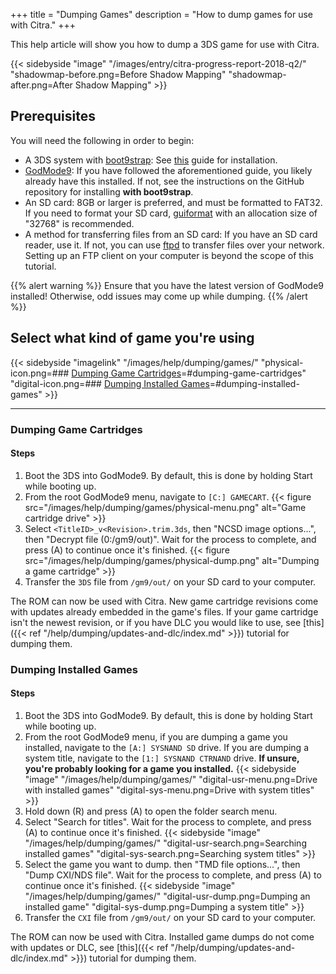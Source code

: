 +++
title = "Dumping Games"
description = "How to dump games for use with Citra."
+++

This help article will show you how to dump a 3DS game for use with Citra.

{{< sidebyside "image" "/images/entry/citra-progress-report-2018-q2/"
    "shadowmap-before.png=Before Shadow Mapping"
    "shadowmap-after.png=After Shadow Mapping" >}}

## Prerequisites
You will need the following in order to begin:

- A 3DS system with [boot9strap](https://github.com/SciresM/boot9strap): See [this](https://3ds.guide/) guide for installation.
- [GodMode9](https://github.com/d0k3/GodMode9/): If you have followed the aforementioned guide, you likely already have this installed. If not, see the instructions on the GitHub repository for installing **with boot9strap**. 
- An SD card: 8GB or larger is preferred, and must be formatted to FAT32. If you need to format your SD card, [guiformat](http://www.ridgecrop.demon.co.uk/index.htm?guiformat.htm) with an allocation size of "32768" is recommended.
- A method for transferring files from an SD card: If you have an SD card reader, use it. If not, you can use [ftpd](https://github.com/mtheall/ftpd) to transfer files over your network. Setting up an FTP client on your computer is beyond the scope of this tutorial.

{{% alert warning %}}
Ensure that you have the latest version of GodMode9 installed! Otherwise, odd issues may come up while dumping.
{{% /alert %}}

## Select what kind of game you're using
{{< sidebyside "imagelink" "/images/help/dumping/games/"
    "physical-icon.png=### [Dumping Game Cartridges](#dumping-game-cartridges)=#dumping-game-cartridges"
    "digital-icon.png=### [Dumping Installed Games](#dumping-installed-games)=#dumping-installed-games" >}}

<hr />

### Dumping Game Cartridges

#### Steps
1. Boot the 3DS into GodMode9. By default, this is done by holding Start while booting up.
2. From the root GodMode9 menu, navigate to `[C:] GAMECART`.
{{< figure src="/images/help/dumping/games/physical-menu.png" alt="Game cartridge drive" >}}
1. Select `<TitleID>_v<Revision>.trim.3ds`, then "NCSD image options...", then "Decrypt file (0:/gm9/out)". Wait for the process to complete, and press (A) to continue once it's finished.
{{< figure src="/images/help/dumping/games/physical-dump.png" alt="Dumping a game cartridge" >}}
1. Transfer the `3DS` file from `/gm9/out/` on your SD card to your computer.

The ROM can now be used with Citra. New game cartridge revisions come with updates already embedded in the game's files. If your game cartridge isn't the newest revision, or if you have DLC you would like to use, see [this]({{< ref "/help/dumping/updates-and-dlc/index.md" >}}) tutorial for dumping them.

### Dumping Installed Games

#### Steps
1. Boot the 3DS into GodMode9. By default, this is done by holding Start while booting up.
2. From the root GodMode9 menu, if you are dumping a game you installed, navigate to the `[A:] SYSNAND SD` drive. If you are dumping a system title, navigate to the `[1:] SYSNAND CTRNAND` drive. **If unsure, you're probably looking for a game you installed.**
{{< sidebyside "image" "/images/help/dumping/games/"
    "digital-usr-menu.png=Drive with installed games"
    "digital-sys-menu.png=Drive with system titles" >}}
1. Hold down \(R) and press (A) to open the folder search menu.
2. Select "Search for titles". Wait for the process to complete, and press (A) to continue once it's finished.
{{< sidebyside "image" "/images/help/dumping/games/"
    "digital-usr-search.png=Searching installed games"
    "digital-sys-search.png=Searching system titles" >}}
3. Select the game you want to dump. then "TMD file options...", then "Dump CXI/NDS file". Wait for the process to complete, and press (A) to continue once it's finished.
{{< sidebyside "image" "/images/help/dumping/games/"
    "digital-usr-dump.png=Dumping an installed game"
    "digital-sys-dump.png=Dumping a system title" >}}
4. Transfer the `CXI` file from `/gm9/out/` on your SD card to your computer.

The ROM can now be used with Citra. Installed game dumps do not come with updates or DLC, see [this]({{< ref "/help/dumping/updates-and-dlc/index.md" >}}) tutorial for dumping them.